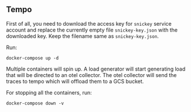 ## Tempo

First of all, you need to download the access key for ```snickey``` service account and replace the currently empty file ```snickey-key.json``` with the downloaded key. Keep the filename same as ```snickey-key.json```.

Run: 
```console
docker-compose up -d
```

Multiple containers will spin up. A load generator will start generating load that will be directed to an otel collector. The otel collector will send the traces to tempo which will offload them to a GCS bucket. 

For stopping all the containers, run:
```console
docker-compose down -v
```
